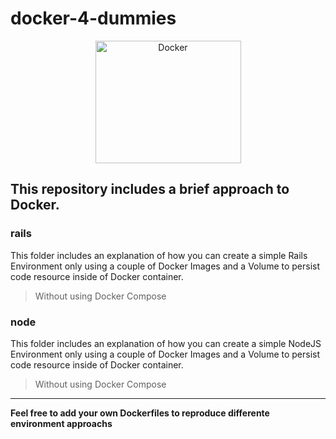 # docker-4-dummies
<center><img src="http://blog.phusion.nl/wp-content/uploads/2013/11/docker.png" width="233" height="196" alt="Docker"></center>

## This repository includes a brief approach to Docker.
### rails
This folder includes an explanation of how you can create a simple Rails Environment only using a couple of Docker Images and a Volume to persist code resource inside of Docker container.
> Without using Docker Compose

### node
This folder includes an explanation of how you can create a simple NodeJS Environment only using a couple of Docker Images and a Volume to persist code resource inside of Docker container.
> Without using Docker Compose
___
**Feel free to add your own Dockerfiles to reproduce differente environment approachs**

